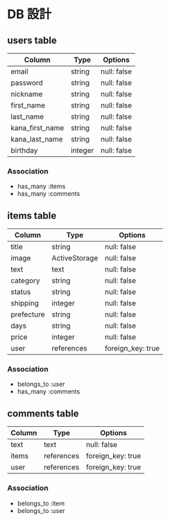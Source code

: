 # DB 設計

## users table

| Column             | Type                | Options                 |
|--------------------|---------------------|-------------------------|
| email              | string              | null: false             |
| password           | string              | null: false             |
| nickname           | string              | null: false             |
| first_name         | string              | null: false             |
| last_name          | string              | null: false             |
| kana_first_name    | string              | null: false             |
| kana_last_name     | string              | null: false             |
| birthday           | integer             | null: false             |

### Association

* has_many :items
* has_many :comments

## items table

| Column             | Type          | Options           |
|--------------------|---------------|-------------------|
| title              | string        | null: false       |
| image              | ActiveStorage | null: false       |
| text               | text          | null: false       |
| category           | string        | null: false       |
| status             | string        | null: false       |
| shipping           | integer       | null: false       |
| prefecture         | string        | null: false       |
| days               | string        | null: false       |
| price              | integer       | null: false       |
| user               | references    | foreign_key: true |

### Association

- belongs_to :user
- has_many :comments

## comments table

| Column      | Type       | Options           |
|-------------|------------|-------------------|
| text        | text       | null: false       |
| items       | references | foreign_key: true |
| user        | references | foreign_key: true |

### Association

- belongs_to :item
- belongs_to :user